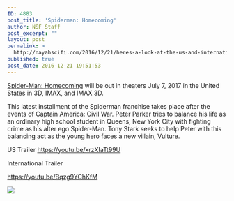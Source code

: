 ```yaml
---
ID: 4883
post_title: 'Spiderman: Homecoming'
author: NSF Staff
post_excerpt: ""
layout: post
permalink: >
  http://nayahscifi.com/2016/12/21/heres-a-look-at-the-us-and-international-trailers-for-spiderman-homecoming/
published: true
post_date: 2016-12-21 19:51:53
---
```

<a href="https://en.wikipedia.org/wiki/Spider-Man:_Homecoming">Spider-Man: Homecoming</a> will be out in theaters July 7, 2017 in the United States in 3D, IMAX, and IMAX 3D.

This latest installment of the Spiderman franchise takes place after the events of Captain America: Civil War. Peter Parker tries to balance his life as an ordinary high school student in Queens, New York City with fighting crime as his alter ego Spider-Man. Tony Stark seeks to help Peter with this balancing act as the young hero faces a new villain, Vulture.

US Trailer
https://youtu.be/xrzXIaTt99U

International Trailer

https://youtu.be/Bqzg9YChKfM

<a href="https://www.amazon.com/Spider-Man-Set-Tobey-Maguire/dp/B00520L1D8/ref=as_li_ss_il?s=movies-tv&amp;ie=UTF8&amp;qid=1482349713&amp;sr=1-4&amp;keywords=spiderman&amp;linkCode=li1&amp;tag=nayah099-20&amp;linkId=531e30d6814e900a339b65fe452b7c24" target="_blank"><img src="//ws-na.amazon-adsystem.com/widgets/q?_encoding=UTF8&amp;ASIN=B00520L1D8&amp;Format=_SL110_&amp;ID=AsinImage&amp;MarketPlace=US&amp;ServiceVersion=20070822&amp;WS=1&amp;tag=nayah099-20" border="0" /></a><img style="border: none !important; margin: 0px !important;" src="https://ir-na.amazon-adsystem.com/e/ir?t=nayah099-20&amp;l=li1&amp;o=1&amp;a=B00520L1D8" alt="" width="1" height="1" border="0" />